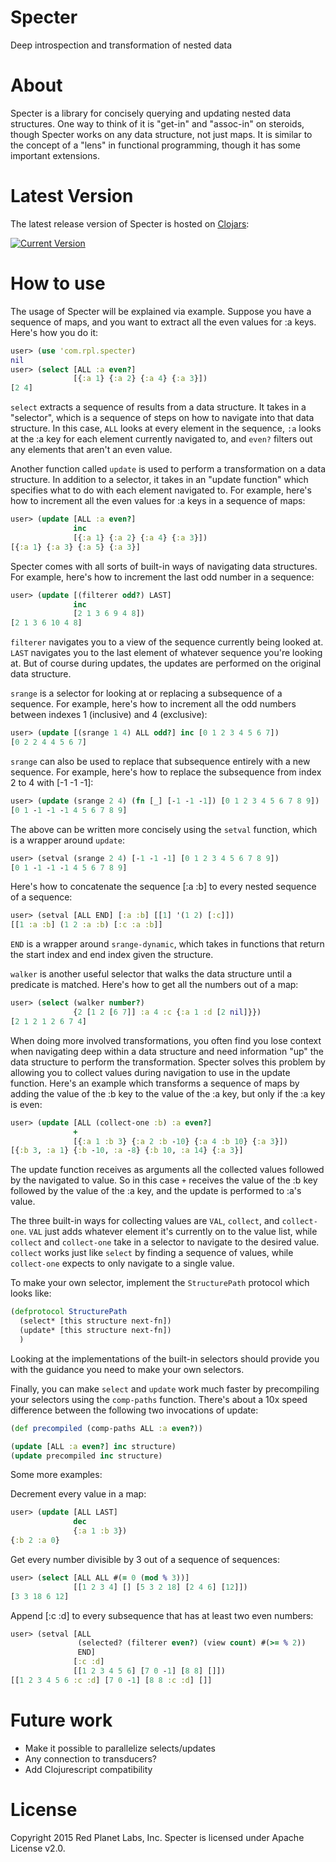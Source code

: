 # Specter
Deep introspection and transformation of nested data

# About

Specter is a library for concisely querying and updating nested data structures. One way to think of it is "get-in" and "assoc-in" on steroids, though Specter works on any data structure, not just maps. It is similar to the concept of a "lens" in functional programming, though it has some important extensions. 

# Latest Version

The latest release version of Specter is hosted on [Clojars](https://clojars.org):

[![Current Version](https://clojars.org/com.rpl/specter/latest-version.svg)](https://clojars.org/com.rpl/specter)

# How to use

The usage of Specter will be explained via example. Suppose you have a sequence of maps, and you want to extract all the even values for :a keys. Here's how you do it:
```clojure
user> (use 'com.rpl.specter)
nil
user> (select [ALL :a even?]
              [{:a 1} {:a 2} {:a 4} {:a 3}])
[2 4]
```

`select` extracts a sequence of results from a data structure. It takes in a "selector", which is a sequence of steps on how to navigate into that data structure. In this case, `ALL` looks at every element in the sequence, `:a` looks at the :a key for each element currently navigated to, and `even?` filters out any elements that aren't an even value.

Another function called `update` is used to perform a transformation on a data structure. In addition to a selector, it takes in an "update function" which specifies what to do with each element navigated to. For example, here's how to increment all the even values for :a keys in a sequence of maps:

```clojure
user> (update [ALL :a even?]
              inc
              [{:a 1} {:a 2} {:a 4} {:a 3}])
[{:a 1} {:a 3} {:a 5} {:a 3}]
```

Specter comes with all sorts of built-in ways of navigating data structures. For example, here's how to increment the last odd number in a sequence:

```clojure
user> (update [(filterer odd?) LAST]
              inc
              [2 1 3 6 9 4 8])
[2 1 3 6 10 4 8]
```

`filterer` navigates you to a view of the sequence currently being looked at. `LAST` navigates you to the last element of whatever sequence you're looking at. But of course during updates, the updates are performed on the original data structure. 

`srange` is a selector for looking at or replacing a subsequence of a sequence. For example, here's how to increment all the odd numbers between indexes 1 (inclusive) and 4 (exclusive):

```clojure
user> (update [(srange 1 4) ALL odd?] inc [0 1 2 3 4 5 6 7])
[0 2 2 4 4 5 6 7]
```

`srange` can also be used to replace that subsequence entirely with a new sequence. For example, here's how to replace the subsequence from index 2 to 4 with [-1 -1 -1]:

```clojure
user> (update (srange 2 4) (fn [_] [-1 -1 -1]) [0 1 2 3 4 5 6 7 8 9])
[0 1 -1 -1 -1 4 5 6 7 8 9]
```

The above can be written more concisely using the `setval` function, which is a wrapper around `update`:

```clojure
user> (setval (srange 2 4) [-1 -1 -1] [0 1 2 3 4 5 6 7 8 9])
[0 1 -1 -1 -1 4 5 6 7 8 9]
```

Here's how to concatenate the sequence [:a :b] to every nested sequence of a sequence:

```clojure
user> (setval [ALL END] [:a :b] [[1] '(1 2) [:c]])
[[1 :a :b] (1 2 :a :b) [:c :a :b]]
```

`END` is a wrapper around `srange-dynamic`, which takes in functions that return the start index and end index given the structure.

`walker` is another useful selector that walks the data structure until a predicate is matched. Here's how to get all the numbers out of a map:

```clojure
user> (select (walker number?)
              {2 [1 2 [6 7]] :a 4 :c {:a 1 :d [2 nil]}})
[2 1 2 1 2 6 7 4]
```

When doing more involved transformations, you often find you lose context when navigating deep within a data structure and need information "up" the data structure to perform the transformation. Specter solves this problem by allowing you to collect values during navigation to use in the update function. Here's an example which transforms a sequence of maps by adding the value of the :b key to the value of the :a key, but only if the :a key is even:

```clojure
user> (update [ALL (collect-one :b) :a even?]
              +
              [{:a 1 :b 3} {:a 2 :b -10} {:a 4 :b 10} {:a 3}])
[{:b 3, :a 1} {:b -10, :a -8} {:b 10, :a 14} {:a 3}]
```

The update function receives as arguments all the collected values followed by the navigated to value. So in this case `+` receives the value of the :b key followed by the value of the :a key, and the update is performed to :a's value. 

The three built-in ways for collecting values are `VAL`, `collect`, and `collect-one`. `VAL` just adds whatever element it's currently on to the value list, while `collect` and `collect-one` take in a selector to navigate to the desired value. `collect` works just like `select` by finding a sequence of values, while `collect-one` expects to only navigate to a single value.

To make your own selector, implement the `StructurePath` protocol which looks like:

```clojure
(defprotocol StructurePath
  (select* [this structure next-fn])
  (update* [this structure next-fn])
  )
```

Looking at the implementations of the built-in selectors should provide you with the guidance you need to make your own selectors.

Finally, you can make `select` and `update` work much faster by precompiling your selectors using the `comp-paths` function. There's about a 10x speed difference between the following two invocations of update:

```clojure
(def precompiled (comp-paths ALL :a even?))

(update [ALL :a even?] inc structure)
(update precompiled inc structure)
```

Some more examples:

Decrement every value in a map:
```clojure
user> (update [ALL LAST]
              dec
              {:a 1 :b 3})
{:b 2 :a 0}
```

Get every number divisible by 3 out of a sequence of sequences:
```clojure
user> (select [ALL ALL #(= 0 (mod % 3))]
              [[1 2 3 4] [] [5 3 2 18] [2 4 6] [12]])
[3 3 18 6 12]
```

Append [:c :d] to every subsequence that has at least two even numbers:
```clojure
user> (setval [ALL
               (selected? (filterer even?) (view count) #(>= % 2))
               END]
              [:c :d]
              [[1 2 3 4 5 6] [7 0 -1] [8 8] []])
[[1 2 3 4 5 6 :c :d] [7 0 -1] [8 8 :c :d] []]
```

# Future work
- Make it possible to parallelize selects/updates
- Any connection to transducers?
- Add Clojurescript compatibility

# License

Copyright 2015 Red Planet Labs, Inc. Specter is licensed under Apache License v2.0.
